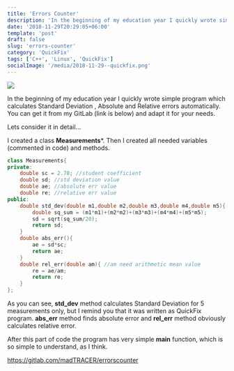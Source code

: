 ```yaml
---
title: 'Errors Counter'
description: 'In the beginning of my education year I quickly wrote simple program which calculates Standard Deviation , Absolute and Relative errors automatically. You can get it from my GitLab (link is below) and adapt it for your needs.'
date: '2018-11-29T20:29:05+06:00'
template: 'post'
draft: false
slug: 'errors-counter'
category: 'QuickFix'
tags: ['C++', 'Linux', 'QuickFix']
socialImage: '/media/2018-11-29--quickfix.png'
---
```

![](/media/2018-11-29--quickfix.png)

In the beginning of my education year I quickly wrote simple program which calculates Standard Deviation , Absolute and Relative errors automatically. You can get it from my GitLab (link is below) and adapt it for your needs.

Lets consider it in detail…

I created a class **Measurements***. Then I created all needed variables (commented in code) and methods.

```c++
class Measurements{
private:
	double sc = 2.78; //student coefficient
	double sd; //std deviation value
	double ae; //absolute err value
	double re; //relative err value
public:
	double std_dev(double m1,double m2,double m3,double m4,double m5){
		double sq_sum = (m1*m1)+(m2*m2)+(m3*m3)+(m4*m4)+(m5*m5);
		sd = sqrt(sq_sum/20);
		return sd;
	}
	double abs_err(){
		ae = sd*sc;
		return ae;
	}
	double rel_err(double am){ //am need arithmetic mean value
		re = ae/am;
		return re;
	}
};
```

As you can see, **std\_dev** method calculates Standard Deviation for 5 measurements only, but I remind you that it was written as QuickFix program. **abs\_err** method finds absolute error and **rel\_err** method obviously calculates relative error.

After this part of code the program has very simple **main** function, which is so simple to understand, as I think.

<https://gitlab.com/madTRACER/errorscounter>
